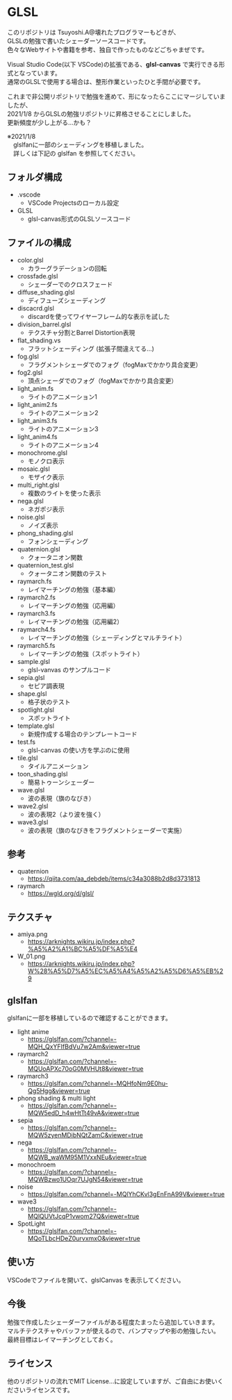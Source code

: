 # GLSL

このリポジトリは Tsuyoshi.A@壊れたプログラマーもどきが、  
GLSLの勉強で書いたシェーダーソースコードです。  
色々なWebサイトや書籍を参考、独自で作ったものなどごちゃまぜです。

Visual Studio Code(以下 VSCode)の拡張である、**glsl-canvas** で実行できる形式となっています。  
通常のGLSLで使用する場合は、整形作業といったひと手間が必要です。

これまで非公開リポジトリで勉強を進めて、形になったらここにマージしていましたが、  
2021/1/8 からGLSLの勉強リポジトリに昇格させることにしました。  
更新頻度が少し上がる…かも？

※2021/1/8  
　glslfanに一部のシェーディングを移植しました。  
　詳しくは下記の glslfan を参照してください。

## フォルダ構成
- .vscode
  - VSCode Projectsのローカル設定
- GLSL
  - glsl-canvas形式のGLSLソースコード

## ファイルの構成
- color.glsl
  - カラーグラデーションの回転
- crossfade.glsl
  - シェーダーでのクロスフェード
- diffuse_shading.glsl
  - ディフューズシェーディング
- discacrd.glsl
  - discardを使ってワイヤーフレーム的な表示を試した
- division_barrel.glsl
  - テクスチャ分割とBarrel Distortion表現
- flat_shading.vs
  - フラットシェーディング (拡張子間違えてる…)
- fog.glsl
  - フラグメントシェーダでのフォグ（fogMaxでかかり具合変更）
- fog2.glsl
  - 頂点シェーダでのフォグ（fogMaxでかかり具合変更）
- light_anim.fs
  - ライトのアニメーション1
- light_anim2.fs
  - ライトのアニメーション2
- light_anim3.fs
  - ライトのアニメーション3
- light_anim4.fs
  - ライトのアニメーション4
- monochrome.glsl
  - モノクロ表示
- mosaic.glsl
  - モザイク表示
- multi_right.glsl
  - 複数のライトを使った表示
- nega.glsl
  - ネガポジ表示
- noise.glsl
  - ノイズ表示
- phong_shading.glsl
  - フォンシェーディング
- quaternion.glsl
  - クォータニオン関数
- quaternion_test.glsl
  - クォータニオン関数のテスト
- raymarch.fs
  - レイマーチングの勉強（基本編）
- raymarch2.fs
  - レイマーチングの勉強（応用編）
- raymarch3.fs
  - レイマーチングの勉強（応用編2）
- raymarch4.fs
  - レイマーチングの勉強（シェーディングとマルチライト）
- raymarch5.fs
  - レイマーチングの勉強（スポットライト）
- sample.glsl
  - glsl-vanvas のサンプルコード
- sepia.glsl
  - セピア調表現
- shape.glsl
  - 格子状のテスト
- spotlight.glsl
  - スポットライト
- template.glsl
  - 新規作成する場合のテンプレートコード
- test.fs
  - glsl-canvas の使い方を学ぶのに使用
- tile.glsl
  - タイルアニメーション
- toon_shading.glsl
  - 簡易トゥーンシェーダー
- wave.glsl
  - 波の表現（旗のなびき）
- wave2.glsl
  - 波の表現2（より波を強く）
- wave3.glsl
  - 波の表現（旗のなびきをフラグメントシェーダーで実施）

## 参考
- quaternion
  - https://qiita.com/aa_debdeb/items/c34a3088b2d8d3731813
- raymarch
  - https://wgld.org/d/glsl/

## テクスチャ
- amiya.png
  - https://arknights.wikiru.jp/index.php?%A5%A2%A1%BC%A5%DF%A5%E4
- W_01.png
  - https://arknights.wikiru.jp/index.php?W%28%A5%D7%A5%EC%A5%A4%A5%A2%A5%D6%A5%EB%29

## glslfan
glslfanに一部を移植しているので確認することができます。

- light anime
  - https://glslfan.com/?channel=-MQH_QxYFIfBdVu7w2Am&viewer=true
- raymarch2
  - https://glslfan.com/?channel=-MQUoAPXc70oG0MVHUt8&viewer=true
- raymarch3
  - https://glslfan.com/?channel=-MQHfoNm9E0hu-Qg5Hgg&viewer=true
- phong shading & multi light
  - https://glslfan.com/?channel=-MQW5edD_h4wHtTt49vA&viewer=true
- sepia
  - https://glslfan.com/?channel=-MQW5zyenMDibNQtZamC&viewer=true
- nega
  - https://glslfan.com/?channel=-MQWB_waWM95M1VxxNEu&viewer=true
- monochroem
  - https://glslfan.com/?channel=-MQWBzwo1UOqr7UJgN54&viewer=true
- noise
  - https://glslfan.com/?channel=-MQlYhCKvl3gEnFnA99V&viewer=true
- wave3
  - https://glslfan.com/?channel=-MQlQUVtJcqP1vwom27Q&viewer=true
- SpotLight
  - https://glslfan.com/?channel=-MQoTLbcHDeZ0urvxmxO&viewer=true


## 使い方
VSCodeでファイルを開いて、glslCanvas を表示してください。

## 今後
勉強で作成したシェーダーファイルがある程度たまったら追加していきます。  
マルチテクスチャやバッファが使えるので、バンプマップや影の勉強したい。  
最終目標はレイマーチングとしておく。

## ライセンス
他のリポジトリの流れでMIT License…に設定していますが、ご自由にお使いくださいライセンスです。
